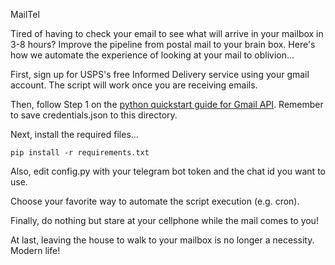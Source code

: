 MailTel

Tired of having to check your email to see what will arrive in your mailbox in 3-8 hours?  Improve the pipeline from postal mail to your brain box.  Here's how we automate the experience of looking at your mail to oblivion...

First, sign up for USPS's free Informed Delivery service using your gmail account. The script will work once you are receiving emails.

Then, follow Step 1 on the [python quickstart guide for Gmail API](https://developers.google.com/gmail/api/quickstart/python). Remember to save credentials.json to this directory.

Next, install the required files...
```shell
pip install -r requirements.txt
```
Also, edit config.py with your telegram bot token and the chat id you want to use.

Choose your favorite way to automate the script execution (e.g. cron).

Finally, do nothing but stare at your cellphone while the mail comes to you! 

At last, leaving the house to walk to your mailbox is no longer a necessity. Modern life!
